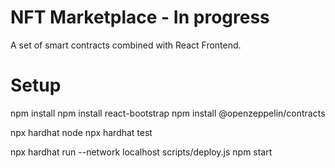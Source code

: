 # NFT Marketplace - In progress

A set of smart contracts combined with React Frontend.

# Setup
npm install
npm install react-bootstrap
npm install @openzeppelin/contracts

npx hardhat node
npx hardhat test

npx hardhat run --network localhost scripts/deploy.js
npm start
